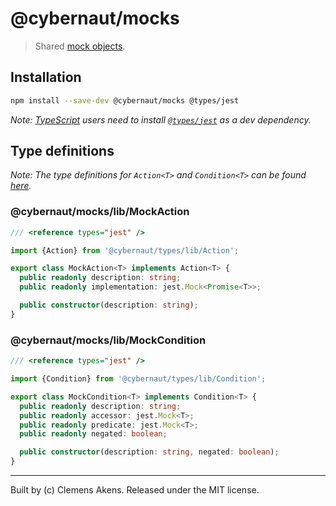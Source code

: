 # @cybernaut/mocks

> Shared [mock objects][mock-object].

## Installation

```sh
npm install --save-dev @cybernaut/mocks @types/jest
```

*Note: [TypeScript][type-script] users need to install [`@types/jest`][types-jest] as a dev dependency.*

## Type definitions

*Note: The type definitions for `Action<T>` and `Condition<T>` can be found [here][cybernaut-types-type-definitions].*

### @cybernaut/mocks/lib/MockAction

```ts
/// <reference types="jest" />

import {Action} from '@cybernaut/types/lib/Action';

export class MockAction<T> implements Action<T> {
  public readonly description: string;
  public readonly implementation: jest.Mock<Promise<T>>;

  public constructor(description: string);
}
```

### @cybernaut/mocks/lib/MockCondition

```ts
/// <reference types="jest" />

import {Condition} from '@cybernaut/types/lib/Condition';

export class MockCondition<T> implements Condition<T> {
  public readonly description: string;
  public readonly accessor: jest.Mock<T>;
  public readonly predicate: jest.Mock<T>;
  public readonly negated: boolean;

  public constructor(description: string, negated: boolean);
}
```

---
Built by (c) Clemens Akens. Released under the MIT license.

[cybernaut-types-type-definitions]: https://github.com/clebert/cybernaut/tree/master/%40cybernaut/types#type-definitions
[mock-object]: https://en.wikipedia.org/wiki/Mock_object
[type-script]: http://www.typescriptlang.org/
[types-jest]: https://www.npmjs.com/package/@types/jest
